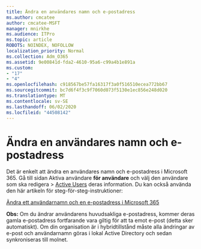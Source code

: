 ```yaml
---
title: Ändra en användares namn och e-postadress
ms.author: cmcatee
author: cmcatee-MSFT
manager: mnirkhe
ms.audience: ITPro
ms.topic: article
ROBOTS: NOINDEX, NOFOLLOW
localization_priority: Normal
ms.collection: Adm_O365
ms.assetid: 9e00841d-fda2-4610-95a6-c99a4b1e891a
ms.custom:
- "17"
- "4"
ms.openlocfilehash: c918567be57fa16317f3a0f516510ecea772bb67
ms.sourcegitcommit: bc7d6f4f3c9f7060d073f5130e1ec856e248d020
ms.translationtype: MT
ms.contentlocale: sv-SE
ms.lasthandoff: 06/02/2020
ms.locfileid: "44508142"
---
```

# <a name="change-a-users-name-and-email-address"></a>Ändra en användares namn och e-postadress

Det är enkelt att ändra en användares namn och e-postadress i Microsoft 365. Gå till sidan Aktiva användare **för användare** och välj den användare som ska redigera \> [Active Users](https://go.microsoft.com/fwlink/p/?linkid=834822) deras information. Du kan också använda den här artikeln för steg-för-steg-instruktioner:
  
[Ändra ett användarnamn och en e-postadress i Microsoft 365](https://docs.microsoft.com/microsoft-365/admin/add-users/change-a-user-name-and-email-address)
  
 **Obs:** Om du ändrar användarens huvudsakliga e-postadress, kommer deras gamla e-postadress fortfarande vara giltig för att ta emot e-post (detta sker automatiskt). Om din organisation är i hybridtillstånd måste alla ändringar av e-post och användarnamn göras i lokal Active Directory och sedan synkroniseras till molnet.
